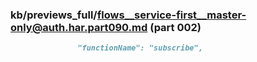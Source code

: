 ### kb/previews_full/flows__service-first__master-only@auth.har.part090.md (part 002)

```md
               "functionName": "subscribe",
                     
```

```
